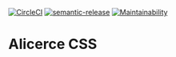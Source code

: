 [![CircleCI](https://circleci.com/gh/alicerce/alicerce-css.svg?style=svg)](https://circleci.com/gh/alicerce/alicerce-css)
[![semantic-release](https://img.shields.io/badge/%20%20%F0%9F%93%A6%F0%9F%9A%80-semantic--release-e10079.svg)](https://github.com/semantic-release/semantic-release)
[![Maintainability](https://api.codeclimate.com/v1/badges/1b68395233db6a3dc3fa/maintainability)](https://codeclimate.com/github/letanure/alicerce-css/maintainability)

# Alicerce CSS
